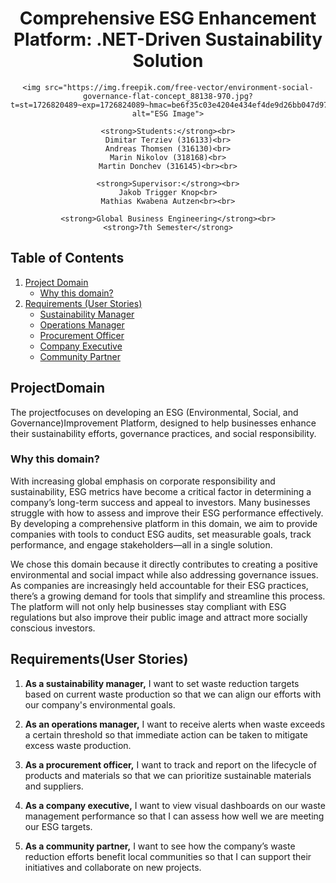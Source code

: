 <style>
    .center {
        text-align: center;
    }
</style>

<div class="center">
    <h1>Comprehensive ESG Enhancement Platform: .NET-Driven Sustainability Solution</h1>

    <img src="https://img.freepik.com/free-vector/environment-social-governance-flat-concept_88138-970.jpg?t=st=1726820489~exp=1726824089~hmac=be6f35c03e4204e434ef4de9d26bb047d97f9631af24cfac206c2d8f1c5590b7&w=1380" alt="ESG Image">

    <strong>Students:</strong><br>
    Dimitar Terziev (316133)<br>
    Andreas Thomsen (316130)<br>
    Marin Nikolov (318168)<br>
    Martin Donchev (316145)<br><br>

    <strong>Supervisor:</strong><br>
    Jakob Trigger Knop<br>
    Mathias Kwabena Autzen<br><br>

    <strong>Global Business Engineering</strong><br>
    <strong>7th Semester</strong>
</div>


## Table of Contents

1. [Project Domain](#project-domain)
   - [Why this domain?](#why-this-domain)
2. [Requirements (User Stories)](#requirements-user-stories)
   - [Sustainability Manager](#sustainability-manager)
   - [Operations Manager](#operations-manager)
   - [Procurement Officer](#procurement-officer)
   - [Company Executive](#company-executive)
   - [Community Partner](#community-partner)

## ProjectDomain

The projectfocuses on developing an ESG (Environmental, Social, and Governance)Improvement Platform, designed to help businesses enhance their sustainability efforts, governance practices, and social responsibility.

### Why this domain?

With increasing global emphasis on corporate responsibility and sustainability, ESG metrics have become a critical factor in determining a company’s long-term success and appeal to investors. Many businesses struggle with how to assess and improve their ESG performance effectively. By developing a comprehensive platform in this domain, we aim to provide companies with tools to conduct ESG audits, set measurable goals, track performance, and engage stakeholders—all in a single solution.

We chose this domain because it directly contributes to creating a positive environmental and social impact while also addressing governance issues. As companies are increasingly held accountable for their ESG practices, there’s a growing demand for tools that simplify and streamline this process. The platform will not only help businesses stay compliant with ESG regulations but also improve their public image and attract more socially conscious investors.

## Requirements(User Stories)

1. **As a sustainability manager,** I want to set waste reduction targets based on current waste production so that we can align our efforts with our company's environmental goals.

2. **As an operations manager,** I want to receive alerts when waste exceeds a certain threshold so that immediate action can be taken to mitigate excess waste production.

3. **As a procurement officer,** I want to track and report on the lifecycle of products and materials so that we can prioritize sustainable materials and suppliers.

4. **As a company executive,** I want to view visual dashboards on our waste management performance so that I can assess how well we are meeting our ESG targets.

5. **As a community partner,** I want to see how the company’s waste reduction efforts benefit local communities so that I can support their initiatives and collaborate on new projects.

